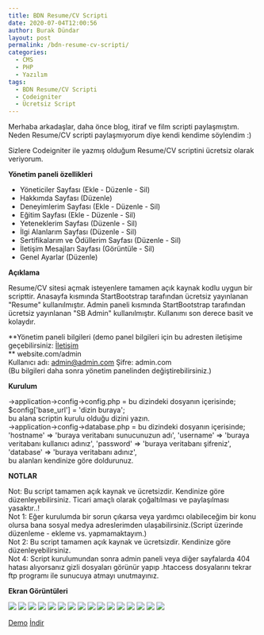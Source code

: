 ```yaml
---
title: BDN Resume/CV Scripti
date: 2020-07-04T12:00:56
author: Burak Dündar
layout: post
permalink: /bdn-resume-cv-scripti/
categories:
  - CMS
  - PHP
  - Yazılım
tags:
  - BDN Resume/CV Scripti
  - Codeigniter
  - Ücretsiz Script
---
```

Merhaba arkadaşlar, daha önce blog, itiraf ve film scripti paylaşmıştım. Neden Resume/CV scripti paylaşmıyorum diye kendi kendime söylendim :)

Sizlere Codeigniter ile yazmış olduğum Resume/CV scriptini ücretsiz olarak veriyorum.

**Yönetim paneli özellikleri**

  * Yöneticiler Sayfası (Ekle - Düzenle - Sil)
  * Hakkımda Sayfası (Düzenle)
  * Deneyimlerim Sayfası (Ekle - Düzenle - Sil)
  * Eğitim Sayfası (Ekle - Düzenle - Sil)
  * Yeteneklerim Sayfası (Düzenle - Sil)
  * İlgi Alanlarım Sayfası (Düzenle - Sil)
  * Sertifikalarım ve Ödüllerim Sayfası (Düzenle - Sil)
  * İletişim Mesajları Sayfası (Görüntüle - Sil)
  * Genel Ayarlar (Düzenle)

**Açıklama**  

Resume/CV sitesi açmak isteyenlere tamamen açık kaynak kodlu uygun bir scripttir. Anasayfa kısmında StartBootstrap tarafından ücretsiz yayınlanan "Resume" kullanılmıştır. Admin paneli kısmında StartBootstrap tarafından ücretsiz yayınlanan "SB Admin" kullanılmıştır. Kullanımı son derece basit ve kolaydır.

**Yönetim paneli bilgileri (demo panel bilgileri için bu adresten iletişime geçebilirsiniz: [İletişim](/iletisim)  
** website.com/admin  
Kullanıcı adı: admin@admin.com
Şifre: admin.com  
(Bu bilgileri daha sonra yönetim panelinden değiştirebilirsiniz.)

**Kurulum**

->application->config->config.php = bu dizindeki dosyanın içerisinde;  
$config['base_url'] = 'dizin buraya';  
bu alana scriptin kurulu olduğu dizini yazın.  
->application->config->database.php = bu dizindeki dosyanın içerisinde;  
'hostname' => 'buraya veritabanı sunucunuzun adı', 'username' => 'buraya veritabanı kullanıcı adınız', 'password' => 'buraya veritabanı şifreniz', 'database' => 'buraya veritabanı adınız',  
bu alanları kendinize göre doldurunuz.

**NOTLAR** 

Not: Bu script tamamen açık kaynak ve ücretsizdir. Kendinize göre düzenleyebilirsiniz. Ticari amaçlı olarak çoğaltılması ve paylaşılması yasaktır..!  
Not 1: Eğer kurulumda bir sorun çıkarsa veya yardımcı olabileceğim bir konu olursa bana sosyal medya adreslerimden ulaşabilirsiniz.(Script üzerinde düzenleme - ekleme vs. yapmamaktayım.)  
Not 2: Bu script tamamen açık kaynak ve ücretsizdir. Kendinize göre düzenleyebilirsiniz.  
Not 4: Script kurulumundan sonra admin paneli veya diğer sayfalarda 404 hatası alıyorsanız gizli dosyaları görünür yapıp .htaccess dosyalarını tekrar ftp programı ile sunucuya atmayı unutmayınız.

**Ekran Görüntüleri**

<img src="https://cdn.r10.net/editor/103319/75b7f1f850c5532480fcb4b79f61cd4b.png" class="img-fluid">

<img src="https://cdn.r10.net/editor/103319/27034c10816a06385d5230731efa3a8a.png" class="img-fluid">

<img src="https://cdn.r10.net/editor/103319/df03d75b7ea2d82deb6251490dc74d84.png" class="img-fluid">

<img src="https://cdn.r10.net/editor/103319/b50eece1118b1791ef9f7054e94f34fe.png" class="img-fluid">

<img src="https://cdn.r10.net/editor/103319/49798cea042e151f51e5322a2f5e9bae.png" class="img-fluid">

<img src="https://cdn.r10.net/editor/103319/b9a500b1b58f7a073b21d3c8d8582781.png" class="img-fluid">

<img src="https://cdn.r10.net/editor/103319/cc464634216036560704144ae6e0901f.png" class="img-fluid">

<img src="https://cdn.r10.net/editor/103319/222e7e8e3ee4fc67158eafa358cf5794.png" class="img-fluid">

<img src="https://cdn.r10.net/editor/103319/42e8a96bc567b69a9e2879fd9b78dfaf.png" class="img-fluid">

<img src="https://cdn.r10.net/editor/103319/ee439b2ab66edf2f6208ff3ca65856c2.png" class="img-fluid">

<img src="https://cdn.r10.net/editor/103319/e5cbdca5a35287883455d81ba337edcb.png" class="img-fluid">

<img src="https://cdn.r10.net/editor/103319/872947954123a5cdd2f67df63f1a63ba.png" class="img-fluid">

<img src="https://cdn.r10.net/editor/103319/77729ae9315589798b5e0a40a966e743.png" class="img-fluid">

<img src="https://cdn.r10.net/editor/103319/cc1b963a2fbc22c9869cc18fab7a657f.png" class="img-fluid">

<img src="https://cdn.r10.net/editor/103319/d55ed26e5800d9a7ab8b3db0d2990af6.png" class="img-fluid">

<img src="https://cdn.r10.net/editor/103319/1e3f411db96890a776d46922d7c17761.png" class="img-fluid">

[Demo](https://demo.codetify.net/?theme=cy-resume) [İndir](https://demo.codetify.net/?theme=cy-resume)